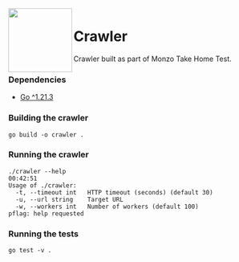 <img src="https://avatars.githubusercontent.com/u/11029372?s=200&v=4" width="127px" height="127px" align="left"/>

# Crawler

Crawler built as part of Monzo Take Home Test.

### Dependencies

- [Go ^1.21.3](https://golang.org/dl/)

### Building the crawler

```shell
go build -o crawler .
```

### Running the crawler
```shell
./crawler --help                                                                                                                                                                        00:42:51
Usage of ./crawler:
  -t, --timeout int   HTTP timeout (seconds) (default 30)
  -u, --url string    Target URL
  -w, --workers int   Number of workers (default 100)
pflag: help requested
```

### Running the tests

```shell
go test -v .
```
